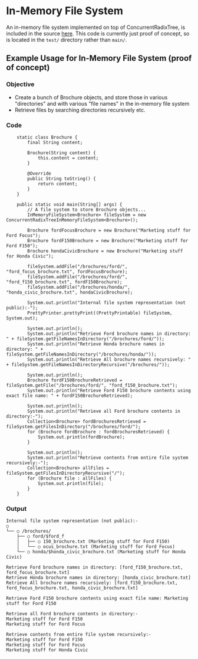 # In-Memory File System #

An in-memory file system implemented on top of ConcurrentRadixTree, is included in the source [here](../code/src/test/java/com/googlecode/concurrenttrees/examples/filesystem/). This code is currently just proof of concept, so is located in the `test/` directory rather than `main/`.

## Example Usage for In-Memory File System (proof of concept) ##

### Objective ###
  * Create a bunch of Brochure objects, and store those in various "directories" and with various "file names" in the in-memory file system
  * Retrieve files by searching directories recursively etc.

### Code ###
```
    static class Brochure {
        final String content;

        Brochure(String content) {
            this.content = content;
        }

        @Override
        public String toString() {
            return content;
        }
    }

    public static void main(String[] args) {
        // A file system to store Brochure objects...
        InMemoryFileSystem<Brochure> fileSystem = new ConcurrentRadixTreeInMemoryFileSystem<Brochure>();

        Brochure fordFocusBrochure = new Brochure("Marketing stuff for Ford Focus");
        Brochure fordF150Brochure = new Brochure("Marketing stuff for Ford F150");
        Brochure hondaCivicBrochure = new Brochure("Marketing stuff for Honda Civic");

        fileSystem.addFile("/brochures/ford/", "ford_focus_brochure.txt", fordFocusBrochure);
        fileSystem.addFile("/brochures/ford/", "ford_f150_brochure.txt", fordF150Brochure);
        fileSystem.addFile("/brochures/honda/", "honda_civic_brochure.txt", hondaCivicBrochure);

        System.out.println("Internal file system representation (not public):-");
        PrettyPrinter.prettyPrint((PrettyPrintable) fileSystem, System.out);

        System.out.println();
        System.out.println("Retrieve Ford brochure names in directory: " + fileSystem.getFileNamesInDirectory("/brochures/ford/"));
        System.out.println("Retrieve Honda brochure names in directory: " + fileSystem.getFileNamesInDirectory("/brochures/honda/"));
        System.out.println("Retrieve All brochure names recursively: " + fileSystem.getFileNamesInDirectoryRecursive("/brochures/"));

        System.out.println();
        Brochure fordF150BrochureRetrieved = fileSystem.getFile("/brochures/ford/", "ford_f150_brochure.txt");
        System.out.println("Retrieve Ford F150 brochure contents using exact file name: " + fordF150BrochureRetrieved);

        System.out.println();
        System.out.println("Retrieve all Ford brochure contents in directory:-");
        Collection<Brochure> fordBrochuresRetrieved = fileSystem.getFilesInDirectory("/brochures/ford/");
        for (Brochure fordBrochure : fordBrochuresRetrieved) {
            System.out.println(fordBrochure);
        }

        System.out.println();
        System.out.println("Retrieve contents from entire file system recursively:-");
        Collection<Brochure> allFiles = fileSystem.getFilesInDirectoryRecursive("/");
        for (Brochure file : allFiles) {
            System.out.println(file);
        }
    }
```

### Output ###
```
Internal file system representation (not public):-
○
└── ○ /brochures/
    ├── ○ ford/$ford_f
    │   ├── ○ 150_brochure.txt (Marketing stuff for Ford F150)
    │   └── ○ ocus_brochure.txt (Marketing stuff for Ford Focus)
    └── ○ honda/$honda_civic_brochure.txt (Marketing stuff for Honda Civic)

Retrieve Ford brochure names in directory: [ford_f150_brochure.txt, ford_focus_brochure.txt]
Retrieve Honda brochure names in directory: [honda_civic_brochure.txt]
Retrieve All brochure names recursively: [ford_f150_brochure.txt, ford_focus_brochure.txt, honda_civic_brochure.txt]

Retrieve Ford F150 brochure contents using exact file name: Marketing stuff for Ford F150

Retrieve all Ford brochure contents in directory:-
Marketing stuff for Ford F150
Marketing stuff for Ford Focus

Retrieve contents from entire file system recursively:-
Marketing stuff for Ford F150
Marketing stuff for Ford Focus
Marketing stuff for Honda Civic
```